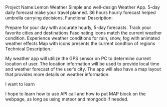 Project Name:Lemon Weather
Simple and well-design Weather App. 5-day daily forecast make your travel planned. 36 hours hourly forecast helped umbrella carrying decisions.
Functional Description:

Prepare for your day with accurate hourly, 5-day forecasts.
Track your favorite cities and destinations
Fascinating icons match the current weather condition.
Experience weather conditions for rain, snow, fog with animated weather effects
Map with icons presents the current condtion of regions
Technical Description.:

My weather app will utilize the GPS sensor on PC to determine current location of user. The location information will be used  to provide local time and weather forecast of the user’s city. The app will also have a map layout that provides more details on weather information.


I want to learn

I hope to learn how to use API call and how to put MAP block on the webpage, as long as using meteor and mongodb if needed.

 